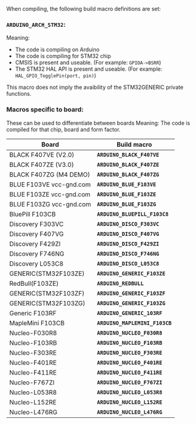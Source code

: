 When compiling, the following build macro definitions are set:
### **`ARDUINO_ARCH_STM32`**:
Meaning: 

* The code is compiling on Arduino
* The code is compiling for STM32 chip
* CMSIS is present and useable. (For example: `GPIOA->BSRR`)
* The STM32 HAL API is present and useable. (For example: `HAL_GPIO_TogglePin(port, pin)`)

This macro does not imply the avaibility of the STM32GENERIC private functions.
### Macros specific to board:
These can be used to differentiate between boards
Meaning: The code is compiled for that chip, board and form factor.

Board | Build macro
------|-------
BLACK F407VE (V2.0)            | **`ARDUINO_BLACK_F407VE`** 
BLACK F407ZE (V3.0)            | **`ARDUINO_BLACK_F407ZE`** 
BLACK F407ZG (M4 DEMO)         | **`ARDUINO_BLACK_F407ZG`** 
BLUE F103VE vcc-gnd.com        | **`ARDUINO_BLUE_F103VE`** 
BLUE F103ZE vcc-gnd.com        | **`ARDUINO_BLUE_F103ZE`** 
BLUE F103ZG vcc-gnd.com        | **`ARDUINO_BLUE_F103ZG`** 
BluePill F103CB                | **`ARDUINO_BLUEPILL_F103C8`** 
Discovery F303VC               | **`ARDUINO_DISCO_F303VC`** 
Discovery F407VG               | **`ARDUINO_DISCO_F407VG`** 
Discovery F429ZI               | **`ARDUINO_DISCO_F429ZI`** 
Discovery F746NG               | **`ARDUINO_DISCO_F746NG`** 
Discovery L053C8               | **`ARDUINO_DISCO_L053C8`** 
GENERIC(STM32F103ZE)           | **`ARDUINO_GENERIC_F103ZE`** 
RedBull(F103ZE)                | **`ARDUINO_REDBULL`** 
GENERIC(STM32F103ZF)           | **`ARDUINO_GENERIC_F103ZF`** 
GENERIC(STM32F103ZG)           | **`ARDUINO_GENERIC_F103ZG`** 
Generic F103RF                 | **`ARDUINO_GENERIC_103RF`** 
MapleMini F103CB               | **`ARDUINO_MAPLEMINI_F103CB`** 
Nucleo-F030R8                  | **`ARDUINO_NUCLEO_F030R8`** 
Nucleo-F103RB                  | **`ARDUINO_NUCLEO_F103RB`** 
Nucleo-F303RE                  | **`ARDUINO_NUCLEO_F303RE`** 
Nucleo-F401RE                  | **`ARDUINO_NUCLEO_F401RE`** 
Nucleo-F411RE                  | **`ARDUINO_NUCLEO_F411RE`** 
Nucleo-F767ZI                  | **`ARDUINO_NUCLEO_F767ZI`** 
Nucleo-L053R8                  | **`ARDUINO_NUCLEO_L053R8`** 
Nucleo-L152RE                  | **`ARDUINO_NUCLEO_L152RE`** 
Nucleo-L476RG                  | **`ARDUINO_NUCLEO_L476RG`** 

